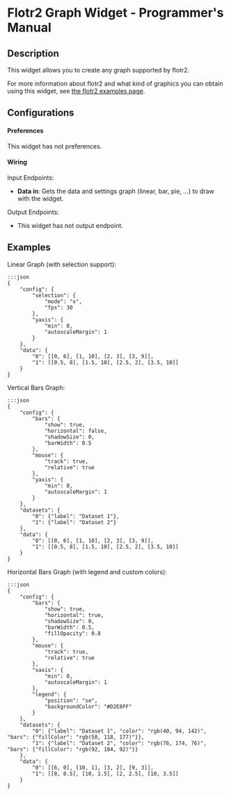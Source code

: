 Flotr2 Graph Widget - Programmer's Manual
=========================================

Description
------------
This widget allows you to create any graph supported by flotr2.

For more information about flotr2 and what kind of graphics you can obtain using this widget, see [the flotr2 examples page](http://www.humblesoftware.com/flotr2/index).


Configurations
--------------

#### **Preferences**
This widget has not preferences.

#### **Wiring**

Input Endpoints:

* **Data in**: Gets the data and settings graph (linear, bar, pie, ...) to draw with the widget.

Output Endpoints:

* This widget has not output endpoint.


Examples
--------

Linear Graph (with selection support):

    :::json
    {
        "config": {
            "selection": {
                "mode": "x",
                "fps": 30
            },
            "yaxis": {
                "min": 0,
                "autoscaleMargin": 1
            }
        },
        "data": {
            "0": [[0, 6], [1, 10], [2, 3], [3, 9]],
            "1": [[0.5, 8], [1.5, 10], [2.5, 2], [3.5, 10]]
        }
    }

Vertical Bars Graph:

    :::json
    {
        "config": {
            "bars": {
                "show": true,
                "horizontal": false,
                "shadowSize": 0,
                "barWidth": 0.5
            },
            "mouse": {
                "track": true,
                "relative": true
            },
            "yaxis": {
                "min": 0,
                "autoscaleMargin": 1
            }
        },
        "datasets": {
            "0": {"label": "Dataset 1"},
            "1": {"label": "Dataset 2"}
        },
        "data": {
            "0": [[0, 6], [1, 10], [2, 3], [3, 9]],
            "1": [[0.5, 8], [1.5, 10], [2.5, 2], [3.5, 10]]
        }
    }

Horizontal Bars Graph (with legend and custom colors):

    :::json
    {
        "config": {
            "bars": {
                "show": true,
                "horizontal": true,
                "shadowSize": 0,
                "barWidth": 0.5,
                "fillOpacity": 0.8
            },
            "mouse": {
                "track": true,
                "relative": true
            },
            "xaxis": {
                "min": 0,
                "autoscaleMargin": 1
            },
            "legend": {
                "position": "se",
                "backgroundColor": "#D2E8FF"
            }
        },
        "datasets": {
            "0": {"label": "Dataset 1", "color": "rgb(40, 94, 142)", "bars": {"fillColor": "rgb(50, 118, 177)"}},
            "1": {"label": "Dataset 2", "color": "rgb(76, 174, 76)", "bars": {"fillColor": "rgb(92, 184, 92)"}}
        },
        "data": {
            "0": [[6, 0], [10, 1], [3, 2], [9, 3]],
            "1": [[8, 0.5], [10, 1.5], [2, 2.5], [10, 3.5]]
        }
    }

